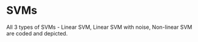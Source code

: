 # SVMs
All 3 types of SVMs - Linear SVM, Linear SVM with noise, Non-linear SVM are coded and depicted.
